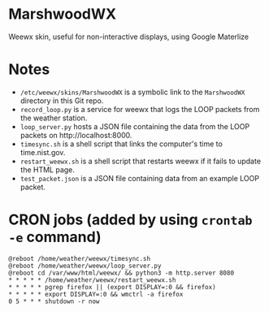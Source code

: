 # MarshwoodWX
Weewx skin, useful for non-interactive displays, using Google Materlize

# Notes
 * `/etc/weewx/skins/MarshwoodWX` is a symbolic link to the `MarshwoodWX` directory in this Git repo.
 * `record_loop.py` is a service for weewx that logs the LOOP packets from the weather station.
 * `loop_server.py` hosts a JSON file containing the data from the LOOP packets on http://localhost:8000.
 * `timesync.sh` is a shell script that links the computer's time to time.nist.gov.
 * `restart_weewx.sh` is a shell script that restarts weewx if it fails to update the HTML page.
 * `test_packet.json` is a JSON file containing data from an example LOOP packet.

# CRON jobs (added by using `crontab -e` command)

    @reboot /home/weather/weewx/timesync.sh
    @reboot /home/weather/weewx/loop_server.py
    @reboot cd /var/www/html/weewx/ && python3 -m http.server 8080
    * * * * * /home/weather/weewx/restart_weewx.sh
    * * * * * pgrep firefox || (export DISPLAY=:0 && firefox)
    * * * * * export DISPLAY=:0 && wmctrl -a firefox
    0 5 * * * shutdown -r now